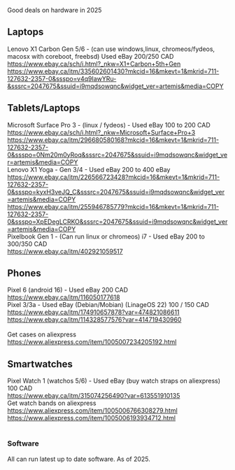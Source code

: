 Good deals on hardware in 2025

## Laptops
Lenovo X1 Carbon Gen 5/6 - (can use windows,linux, chromeos/fydeos, macosx with coreboot, freebsd) Used eBay 200/250 CAD<br>
https://www.ebay.ca/sch/i.html?_nkw=X1+Carbon+5th+Gen<br>
https://www.ebay.ca/itm/335602601430?mkcid=16&mkevt=1&mkrid=711-127632-2357-0&ssspo=v4q9IawYRu-&sssrc=2047675&ssuid=i9mqdsowqnc&widget_ver=artemis&media=COPY<br>

## Tablets/Laptops
Microsoft Surface Pro 3 - (linux / fydeos) - Used eBay 100 to 200 CAD<br> 
https://www.ebay.ca/sch/i.html?_nkw=Microsoft+Surface+Pro+3<br>
https://www.ebay.ca/itm/296680580168?mkcid=16&mkevt=1&mkrid=711-127632-2357-0&ssspo=0Nm20m0yRoq&sssrc=2047675&ssuid=i9mqdsowqnc&widget_ver=artemis&media=COPY<br>
Lenovo X1 Yoga - Gen 3/4 - Used eBay 200 to 400 eBay<br>
https://www.ebay.ca/itm/226566723428?mkcid=16&mkevt=1&mkrid=711-127632-2357-0&ssspo=kyxH3veJQ_C&sssrc=2047675&ssuid=i9mqdsowqnc&widget_ver=artemis&media=COPY<br>
https://www.ebay.ca/itm/255946785779?mkcid=16&mkevt=1&mkrid=711-127632-2357-0&ssspo=XpEDegLCRKO&sssrc=2047675&ssuid=i9mqdsowqnc&widget_ver=artemis&media=COPY<br>
Pixelbook Gen 1 - (Can run linux or chromeos) i7 - Used eBay 200 to 300/350 CAD<br>
https://www.ebay.ca/itm/402921059517<br>

## Phones
Pixel 6 (android 16) - Used eBay 200 CAD<br>
https://www.ebay.ca/itm/116050177618<br>
Pixel 3/3a - Used eBay (Debian/Mobian) (LinageOS 22) 100 / 150 CAD<br>
https://www.ebay.ca/itm/174910657878?var=474821086611<br>
https://www.ebay.ca/itm/114328577576?var=414719430960<br>
<br>
Get cases on aliexpress<br>
https://www.aliexpress.com/item/1005007234205192.html<br>

## Smartwatches
Pixel Watch 1 (watchos 5/6) - Used eBay (buy watch straps on aliexpress) 100 CAD<br>
https://www.ebay.ca/itm/315074256490?var=613551910135
<br>
Get watch bands on aliexpress<br>
https://www.aliexpress.com/item/1005006766308279.html<br>
https://www.aliexpress.com/item/1005006193934712.html<br>
<br>

### Software
All can run latest up to date software. As of 2025.
